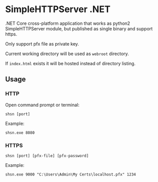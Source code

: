 # SimpleHTTPServer .NET
.NET Core cross-platform application that works as python2 SimpleHTTPServer module, but published as single binary and support https. 

Only support pfx file as private key. 

Current working directory will be used as `webroot` directory. 

If `index.html` exists it will be hosted instead of directory listing.

## Usage

### HTTP

Open command prompt or terminal:

`shsn [port]`

Example: 

`shsn.exe 8080`

### HTTPS

`shsn [port] [pfx-file] [pfx-password]`

Example:

`shsn.exe 9000 "C:\Users\Admin\My Certs\localhost.pfx" 1234`

